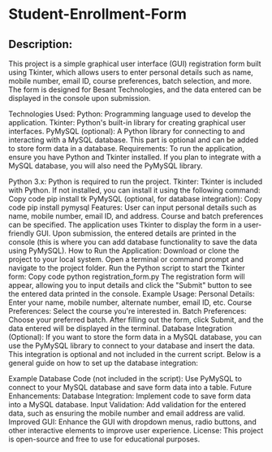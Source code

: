 # Student-Enrollment-Form


## Description:
This project is a simple graphical user interface (GUI) registration form built using Tkinter, which allows users to enter personal details such as name, mobile number, email ID, course preferences, batch selection, and more. The form is designed for Besant Technologies, and the data entered can be displayed in the console upon submission.

Technologies Used:
Python: Programming language used to develop the application.
Tkinter: Python's built-in library for creating graphical user interfaces.
PyMySQL (optional): A Python library for connecting to and interacting with a MySQL database. This part is optional and can be added to store form data in a database.
Requirements:
To run the application, ensure you have Python and Tkinter installed. If you plan to integrate with a MySQL database, you will also need the PyMySQL library.

Python 3.x: Python is required to run the project.
Tkinter: Tkinter is included with Python. If not installed, you can install it using the following command:
Copy code
pip install tk
PyMySQL (optional, for database integration):
Copy code
pip install pymysql
Features:
User can input personal details such as name, mobile number, email ID, and address.
Course and batch preferences can be specified.
The application uses Tkinter to display the form in a user-friendly GUI.
Upon submission, the entered details are printed in the console (this is where you can add database functionality to save the data using PyMySQL).
How to Run the Application:
Download or clone the project to your local system.
Open a terminal or command prompt and navigate to the project folder.
Run the Python script to start the Tkinter form:
Copy code
python registration_form.py
The registration form will appear, allowing you to input details and click the "Submit" button to see the entered data printed in the console.
Example Usage:
Personal Details: Enter your name, mobile number, alternate number, email ID, etc.
Course Preferences: Select the course you're interested in.
Batch Preferences: Choose your preferred batch.
After filling out the form, click Submit, and the data entered will be displayed in the terminal.
Database Integration (Optional):
If you want to store the form data in a MySQL database, you can use the PyMySQL library to connect to your database and insert the data. This integration is optional and not included in the current script. Below is a general guide on how to set up the database integration:

Example Database Code (not included in the script):
Use PyMySQL to connect to your MySQL database and save form data into a table.
Future Enhancements:
Database Integration: Implement code to save form data into a MySQL database.
Input Validation: Add validation for the entered data, such as ensuring the mobile number and email address are valid.
Improved GUI: Enhance the GUI with dropdown menus, radio buttons, and other interactive elements to improve user experience.
License:
This project is open-source and free to use for educational purposes.
